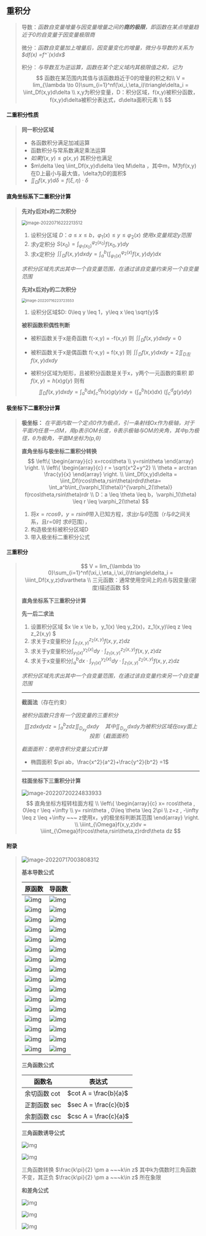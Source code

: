 ## 重积分

> 导数：*函数自变量增量与因变量增量之间的**商的极限**，即函数在某点增量趋近于0的自变量于因变量极限商*
>
> 微分：*函数自变量加上增量后，因变量变化的增量，微分与导数的关系为 $df(x) =f^`(x)dx$* 
>
> 积分：*与导数互为逆运算，函数在某个定义域内其极限值之和，记为*
> $$
> 函数在某范围内其值与该函数趋近于0的增量的积之和\\
> V = lim_{\lambda \to 0}\sum_{i=1}^nf(\xi_i,\eta_i)\triangle\delta_i = \iint_Df(x,y)d\delta  \\
> x,y为积分变量，D：积分区域，f(x,y)被积分函数，f(x,y)d\delta被积分表达式，d\delta面积元素 \\
> $$

#### **二重积分性质**

> **同一积分区域**
>
> - 各函数积分满足加减运算
> - 函数积分与常系数满足乘法运算
> - $如果 f(x,y) \leq g(x,y)$ 其积分也满足
> - $m\delta \leq \iint_Df(x,y)d\delta \leq M\delta ，其中m，M为f(x,y)在D上最小与最大值，\delta为D的面积$
> - $\iint_D f(x,y)d\delta = f(\xi,\eta) \cdot \delta$

#### **直角坐标系下二重积分计算**

> **先对y后对x的二次积分**
>
> <img src="img\image-20220716222213512.png" alt="image-20220716222213512" style="zoom:80%;" /> 
>
> 1. 设积分区域 $D：a\leq x \leq b，\varphi_1(x)\leq y \leq \varphi_2(x)$  *使用x变量规定y范围*
> 2. 求y定积分 $S(x_0) = \int^{\varphi_2(x_0)}_{\varphi_1(x_0)}f(x_0,y)dy$
> 3. 求x定积分 $\iint_Df(x,y)dxdy = \int_a^b(\int^{\varphi_2(x)}_{\varphi_1(x)}f(x,y)dy)dx$
>
> *求积分区域先求出其中一个自变量范围，在通过该自变量约束另一个自变量范围*
>
> **先对x后对y的二次积分**
>
> <img src="img\image-20220716223723553.png" alt="image-20220716223723553" style="zoom:67%;" /> 
>
> 1. 设积分区域$D: 0\leq y \leq 1，y\leq x \leq \sqrt{y}$
>
> **被积函数积偶性判断**
>
> - 被积函数关于x是奇函数 f(-x,y) = -f(x,y)  则 $\iint_Df(x,y)dxdy = 0$
>
> - 被积函数关于x是偶函数 f(-x,y) = f(x,y)  则 $\iint_Df(x,y)dxdy = 2\iint_{D左} f(x,y)dxdy$
>
> - 被积分区域为矩形，且被积分函数是关于x，y两个一元函数的乘积 即 $f(x,y) = h(x)g(y)$ 则有
>   $$
>   \iint_D f(x,y)dxdy = \int_a^bdx\int_c^dh(x)g(y)dy = (\int_a^bh(x)dx) ~(\int_c^dg(y)dy)
>   $$
>
> 

#### **极坐标下二重积分计算**

> **极坐标：** *在平面内取一个定点0作为极点，引一条射线Ox作为极轴，对于平面内任意一点M，用p表示OM长度，$\theta$表示极轴与OM的夹角，其中p为极径，$\theta$为极角，平面M坐标为(p,$\theta$)*
>
> **直角坐标与极坐标二重积分转换**
> $$
> \left\{
> 	\begin{array}{c}
> 	  x=rcos\theta \\
> 	  y=rsin\theta
>  \end{array}
> \right. \\
> \left\{
> 	\begin{array}{c}
> 	r = \sqrt{x^2+y^2} \\
> 	\theta = arctran \frac{y}{x}
>  \end{array}
> \right. \\
> \iint_Df(x,y)d\delta = \iint_Df(rcos\theta,rsin\theta)rdrd\theta= \int_a^b\int_{\varphi_1(\theta)}^{\varphi_2(\theta)} f(rcos\theta,rsin\theta)rdr  \\
> D：a \leq \theta \leq b，\varphi_1(\theta) \leq r \leq \varphi_2(\theta)
> $$
>
> 1. 将$x=rcos\theta，y=rsin\theta$带入已知方程，求出r与$\theta$范围（r与$\theta$之间关系，且r=0时 求$\theta$范围），
> 2. 构造极坐标被积分区域D
> 3. 带入极坐标二重积分公式 
>

#### **三重积分**

> $$
> V = lim_{\lambda \to 0}\sum_{i=1}^nf(\xi_i,\eta_i,\xi_i)\triangle\delta_i = \iiint_Df(x,y,z)d\vartheta  \\ 
> 三元函数：通常使用空间上的点与因变量(密度)描述函数
> $$
>
> **直角坐标系下三重积分计算**
>
> **先一后二求法**
>
> 1. 设置积分区域 $x \le x \le b，y_1(x) \leq y_2(x)，z_1(x,y)\leq z \leq z_2(x,y) $
> 2. 求关于z变量积分 $\int_{z_1(x,y)}^{z_2(x,y)}f(x,y,z)dz$
> 3. 求关于y变量积分$\int_{y_1(x)}^{y_2(x)}dy \cdot\int_{z_1(x,y)}^{z_2(x,y)}f(x,y,z)dz$
> 4. 求关于x变量积分$\int_a^bdx \cdot\int_{y_1(x)}^{y_2(x)}dy \cdot\int_{z_1(x,y)}^{z_2(x,y)}f(x,y,z)dz$
>
> *求积分区域先求出其中一个自变量范围，在通过该自变量约束另一个自变量范围*
>
> ---
>
> **截面法**（存在约束）
>
> *被积分函数只含有一个因变量的三重积分*
> $$
> \iiint zdxdydz = \int_a^b zdz\iint_{D_{xy}}dxdy~~~~ 其中 \iint_{D_{xy}}dxdy 为被积分区域在oxy面上投影（截面面积）
> $$
>
> *截面面积：使用含积分变量公式计算*
>
> - 椭圆面积 $\pi ab，\frac{x^2}{a^2}+\frac{y^2}{b^2} =1$
>
> ---
>
> **柱面坐标下三重积分计算**
>
> ![image-20220720224833933](img\image-20220720224833933.png) 
> $$
> 直角坐标方程转柱面方程  \\ 
> \left\{
>  \begin{array}{c}
>   x= rcos\theta , 0\leq r \leq +\infty \\
>   y= rsin\theta , 0\leq \theta \leq 2\pi \\
>   z=z , -\infty \leq z \leq +\infty  ~~~ z使用x，y的极坐标判断其范围
>  \end{array}
> \right. \\
> \iiint_{\Omega}f(x,y,z)dv = \iiint_{\Omega}f(rcos\theta,rsin\theta,z)rdrd\theta dz
> $$
>  

#### **附录**

> <img src="img\image-20220717003808312.png" alt="image-20220717003808312"  /> 
>
> **基本导数公式**
>
> | 原函数                                                       | 导函数                                                       |
> | ------------------------------------------------------------ | ------------------------------------------------------------ |
> | ![img](https://bkimg.cdn.bcebos.com/formula/13a519e52856c7c66a8990271088a65c.svg) | ![img](https://bkimg.cdn.bcebos.com/formula/8e18bd5c6810d55dca8306796fe90cc8.svg) |
> | ![img](https://bkimg.cdn.bcebos.com/formula/e3ce5e293d27391048a34d21dcfc3567.svg) | ![img](https://bkimg.cdn.bcebos.com/formula/176b3293a684b490323e0ab81c858d08.svg) |
> | ![img](https://bkimg.cdn.bcebos.com/formula/e3a5370faa1c321a77c71dd984575883.svg) | ![img](https://bkimg.cdn.bcebos.com/formula/94427a5ba59d65f7ae25adc82bcaeaa7.svg) |
> | ![img](https://bkimg.cdn.bcebos.com/formula/4077862ddba4a980dc9cf6c9a2a17116.svg) | ![img](https://bkimg.cdn.bcebos.com/formula/04522b1455260aae6b2cd8fcbf4e38a0.svg) |
> | ![img](https://bkimg.cdn.bcebos.com/formula/ef7655a674eb56e73d9d99106359cacc.svg) | ![img](https://bkimg.cdn.bcebos.com/formula/f6dc7856db120842c79d1ca28a478dd4.svg) |
> | ![img](https://bkimg.cdn.bcebos.com/formula/fd177077304fc37beb0b4737337fe67f.svg) | ![img](https://bkimg.cdn.bcebos.com/formula/3a573d4fa4a294ae3379280fb3c39292.svg) |
> | ![img](https://bkimg.cdn.bcebos.com/formula/2017b9999f250076abcbcd444ca1708e.svg) | ![img](https://bkimg.cdn.bcebos.com/formula/2be5271eaf92465ccc241583a6c427d8.svg) |
> | ![img](https://bkimg.cdn.bcebos.com/formula/0f2cbbfff8dfdeb1795031afd5f4a447.svg) | ![img](https://bkimg.cdn.bcebos.com/formula/9b173723cd04f95cfe4baf428379aad7.svg) |
> | ![img](https://bkimg.cdn.bcebos.com/formula/30270e38ed05100aa0d81333c4e23c7b.svg) | ![img](https://bkimg.cdn.bcebos.com/formula/dc299b291d088d3610622cd8b0fc1ac6.svg) |
> | ![img](https://bkimg.cdn.bcebos.com/formula/0dd48f9fe0bac0914637e5681228b6b3.svg) | ![img](https://bkimg.cdn.bcebos.com/formula/ec3f311f6e4231a591ef918f4578ed8d.svg) |
> | ![img](https://bkimg.cdn.bcebos.com/formula/268e7f44dade45f540c5b7c7b1cbe1a2.svg) | ![img](https://bkimg.cdn.bcebos.com/formula/bf63fd2c00d55408ec889a71447b16c4.svg) |
> | ![img](https://bkimg.cdn.bcebos.com/formula/ea45be3b8ffb045e9fb3d47302b51821.svg) | ![img](https://bkimg.cdn.bcebos.com/formula/9e846814627a3a723deae8a734aac0ac.svg) |
> | ![img](https://bkimg.cdn.bcebos.com/formula/a2970da37d9e09326df1d5d179731f0b.svg) | ![img](https://bkimg.cdn.bcebos.com/formula/939714ac80e2f42f2a390c3cf969fbdf.svg) |
> | ![img](https://bkimg.cdn.bcebos.com/formula/a8ed3000d5b75b60f541968571db44ed.svg) | ![img](https://bkimg.cdn.bcebos.com/formula/c41fb542290f578b45c5ed357218b457.svg) |
> | ![img](https://bkimg.cdn.bcebos.com/formula/be4fe67defefcb2eac6169117c181c75.svg) | ![img](https://bkimg.cdn.bcebos.com/formula/133f624a66aacaf29fb99b9a817e5243.svg) |
> | ![img](https://bkimg.cdn.bcebos.com/formula/e205cc5545e96047c124a85cfd2ffd4b.svg) | ![img](https://bkimg.cdn.bcebos.com/formula/cbd133df57d7a708144f6d6045437cb7.svg) |
>
> **三角函数公式**
>
> | 函数名        | 表达式                |
> | ------------- | --------------------- |
> | 余切函数  cot | $cot A = \frac{b}{a}$ |
> | 正割函数 sec  | $sec A = \frac{c}{b}$ |
> | 余割函数 csc  | $csc A = \frac{c}{a}$ |
>
> **三角函数诱导公式**
>
> ![img](https://bkimg.cdn.bcebos.com/formula/888c191c6b95c5e5c2e1c2eb892d2dfb.svg)  
>
> ![img](https://bkimg.cdn.bcebos.com/formula/c96407ec8a0a321a9fc6e2825a594665.svg) 
>
> 三角函数转换 $\frac{k\pi}{2} \pm a ~~~k\in z$ 其中k为偶数时三角函数不变，其正负  $\frac{k\pi}{2} \pm a ~~~k\in z$ 所在象限
>
> **和差角公式**
>
> ![img](https://bkimg.cdn.bcebos.com/formula/4814c0b3e10bbb579716d5ca16beb0af.svg)  
>
> ![img](https://bkimg.cdn.bcebos.com/formula/d6db45dcb01fc36ce2ef96661a5c3e65.svg) 
>
> ![img](https://bkimg.cdn.bcebos.com/formula/a0953f41c5b8549444de89672ead590e.svg) 
>
> 

